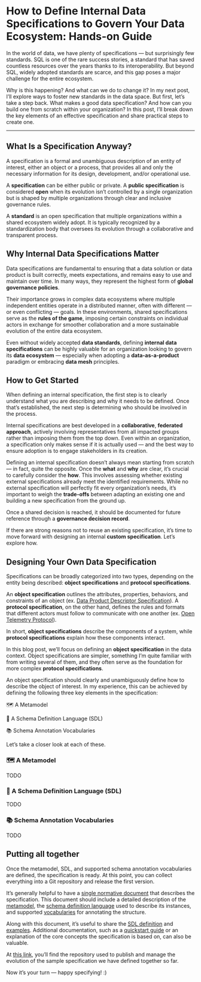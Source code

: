 # How to Define Internal Data Specifications to Govern Your Data Ecosystem: Hands-on Guide

In the world of data, we have plenty of specifications — but surprisingly few standards. SQL is one of the rare success stories, a standard that has saved countless resources over the years thanks to its interoperability. But beyond SQL, widely adopted standards are scarce, and this gap poses a major challenge for the entire ecosystem.

Why is this happening? And what can we do to change it? In my next post, I’ll explore ways to foster new standards in the data space. But first, let’s take a step back. What makes a good data specification? And how can you build one from scratch within your organization? In this post, I’ll break down the key elements of an effective specification and share practical steps to create one.

---

## What Is a Specification Anyway?

A specification is a formal and unambiguous description of an entity of interest, either an object or a process, that provides all and only the necessary information for its design, development, and/or operational use.

A **specification** can be either public or private. A **public specification** is considered **open** when its evolution isn’t controlled by a single organization but is shaped by multiple organizations through clear and inclusive governance rules.

A **standard** is an open specification that multiple organizations within a shared ecosystem widely adopt. It is typically recognized by a standardization body that oversees its evolution through a collaborative and transparent process.


## Why Internal Data Specifications Matter

Data specifications are fundamental to ensuring that a data solution or data product is built correctly, meets expectations, and remains easy to use and maintain over time. In many ways, they represent the highest form of **global governance policies**.

Their importance grows in complex data ecosystems where multiple independent entities operate in a distributed manner, often with different — or even conflicting — goals. In these environments, shared specifications serve as the **rules of the game**, imposing certain constraints on individual actors in exchange for smoother collaboration and a more sustainable evolution of the entire data ecosystem.

Even without widely accepted **data standards**, defining **internal data specifications** can be highly valuable for an organization looking to govern its **data ecosystem** — especially when adopting a **data-as-a-product** paradigm or embracing **data mesh** principles.


## How to Get Started

When defining an internal specification, the first step is to clearly understand what you are describing and why it needs to be defined. Once that’s established, the next step is determining who should be involved in the process.

Internal specifications are best developed in a **collaborative**, **federated approach**, actively involving representatives from all impacted groups rather than imposing them from the top down. Even within an organization, a specification only makes sense if it is actually used — and the best way to ensure adoption is to engage stakeholders in its creation.

Defining an internal specification doesn’t always mean starting from scratch — in fact, quite the opposite. Once the **what** and **why** are clear, it’s crucial to carefully consider the **how**. This involves assessing whether existing external specifications already meet the identified requirements. While no external specification will perfectly fit every organization’s needs, it’s important to weigh the **trade-offs** between adapting an existing one and building a new specification from the ground up.

Once a shared decision is reached, it should be documented for future reference through a **governance decision record**.

If there are strong reasons not to reuse an existing specification, it’s time to move forward with designing an internal **custom specification**. Let’s explore how.

## Designing Your Own Data Specification
Specifications can be broadly categorized into two types, depending on the entity being described: **object specifications** and **protocol specifications**.

An **object specification** outlines the attributes, properties, behaviors, and constraints of an object (ex. [Data Product Descriptor Specification](https://dpds.opendatamesh.org/)). A **protocol specification**, on the other hand, defines the rules and formats that different actors must follow to communicate with one another (ex. [Open Telemetry Protocol](https://opentelemetry.io/docs/specs/otel/protocol/)).

In short, **object specifications** describe the components of a system, while **protocol specifications** explain how these components interact.

In this blog post, we’ll focus on defining an **object specification** in the data context. Object specifications are simpler, something I’m quite familiar with from writing several of them, and they often serve as the foundation for more complex **protocol specifications**.

An object specification should clearly and unambiguously define how to describe the object of interest. In my experience, this can be achieved by defining the following three key elements in the specification:

🗺️ A Metamodel

📜 A Schema Definition Language (SDL)

📚 Schema Annotation Vocabularies

Let’s take a closer look at each of these.

### 🗺️ A Metamodel
TODO

### 📜 A Schema Definition Language (SDL)
TODO

### 📚 Schema Annotation Vocabularies
TODO

## Putting all together

Once the metamodel, SDL, and supported schema annotation vocabularies are defined, the specification is ready. At this point, you can collect everything into a Git repository and release the first version.

It’s generally helpful to have a [single normative document](https://github.com/andrea-gioia/the-data-joy-spec/blob/main/versions/1.0.0.md) that describes the specification. This document should include a detailed description of the [metamodel](https://github.com/andrea-gioia/the-data-joy-spec/blob/main/versions/1.0.0.md#%EF%B8%8F-metamodel), the [schema definition language](https://github.com/andrea-gioia/the-data-joy-spec/blob/main/versions/1.0.0.md#-schema) used to describe its instances, and supported [vocabularies](https://github.com/andrea-gioia/the-data-joy-spec/blob/main/versions/1.0.0.md#-annotations-vocabularies) for annotating the structure.

Along with this document, it’s useful to share the [SDL definition](https://github.com/andrea-gioia/the-data-joy-spec/blob/main/schemas/1.0.0/schema.json) and [examples](https://github.com/andrea-gioia/the-data-joy-spec/tree/main/examples/1.0.0). Additional documentation, such as a [quickstart guide](https://github.com/andrea-gioia/the-data-joy-spec/blob/main/docs/quickstart.md) or an explanation of the core concepts the specification is based on, can also be valuable.

At [this link](https://github.com/andrea-gioia/the-data-joy-spec), you’ll find the repository used to publish and manage the evolution of the sample specification we have defined together so far.

Now it’s your turn — happy specifying! :)
